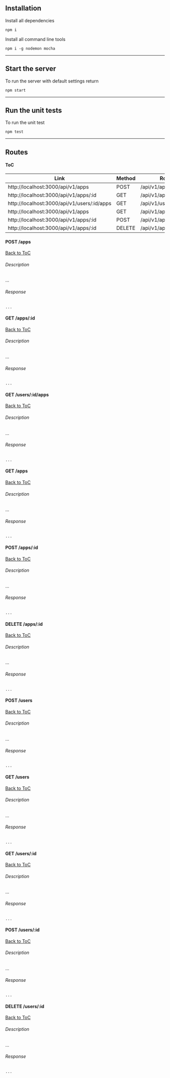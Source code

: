 ## Installation

Install all dependencies
```
npm i
```

Install all command line tools
```
npm i -g nodemon mocha
```


---


## Start the server
To run the server with default settings return
```
npm start
```


---


## Run the unit tests
To run the unit test
```
npm test
```


---


## Routes


#### ToC
| Link | Method | Route | Response |
|---|---|---|---|
| http://localhost:3000/api/v1/apps | POST | /api/v1/apps | [Response](#post-apps)
| http://localhost:3000/api/v1/apps/:id | GET | /api/v1/apps/:id | [Response](#get-appsid)
| http://localhost:3000/api/v1/users/:id/apps | GET | /api/v1/users/:id/apps | [Response](#get-usersidapps)
| http://localhost:3000/api/v1/apps | GET | /api/v1/apps | [Response](#get-apps)
| http://localhost:3000/api/v1/apps/:id | POST | /api/v1/apps/:id | [Response](#post-appsid)
| http://localhost:3000/api/v1/apps/:id | DELETE | /api/v1/apps/:id | [Response](#delete-appsid)


#### POST /apps
[Back to ToC](#toc)
###### Description
...
###### Response
```
...
```


#### GET /apps/:id
[Back to ToC](#toc)
###### Description
...
###### Response
```
...
```


#### GET /users/:id/apps
[Back to ToC](#toc)
###### Description
...
###### Response
```
...
```


#### GET /apps
[Back to ToC](#toc)
###### Description
...
###### Response
```
...
```


#### POST /apps/:id
[Back to ToC](#toc)
###### Description
...
###### Response
```
...
```


#### DELETE /apps/:id
[Back to ToC](#toc)
###### Description
...
###### Response
```
...
```


#### POST /users
[Back to ToC](#toc)
###### Description
...
###### Response
```
...
```


#### GET /users
[Back to ToC](#toc)
###### Description
...
###### Response
```
...
```


#### GET /users/:id
[Back to ToC](#toc)
###### Description
...
###### Response
```
...
```


#### POST /users/:id
[Back to ToC](#toc)
###### Description
...
###### Response
```
...
```


#### DELETE /users/:id
[Back to ToC](#toc)
###### Description
...
###### Response
```
...
```

